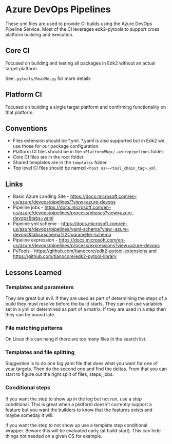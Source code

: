 # Azure DevOps Pipelines

These yml files are used to provide CI builds using the Azure DevOps Pipeline Service.
Most of the CI leverages edk2-pytools to support cross platform building and execution.

## Core CI

Focused on building and testing all packages in Edk2 without an actual target platform.

See `.pytools/ReadMe.py` for more details

## Platform CI

Focused on building a single target platform and confirming functionality on that platform.

## Conventions

* Files extension should be *.yml.  *.yaml is also supported but in Edk2 we use those for our package configuration.
* Platform CI files should be in the `<PlatformPkg>/.azurepipelines` folder.
* Core CI files are in the root folder.
* Shared templates are in the `templates` folder.
* Top level CI files should be named `<host os>-<tool_chain_tag>.yml`

## Links

* Basic Azure Landing Site - https://docs.microsoft.com/en-us/azure/devops/pipelines/?view=azure-devops
* Pipeline jobs - https://docs.microsoft.com/en-us/azure/devops/pipelines/process/phases?view=azure-devops&tabs=yaml
* Pipeline yml scheme - https://docs.microsoft.com/en-us/azure/devops/pipelines/yaml-schema?view=azure-devops&tabs=schema%2Cparameter-schema
* Pipeline expression - https://docs.microsoft.com/en-us/azure/devops/pipelines/process/expressions?view=azure-devops
* PyTools - https://github.com/tianocore/edk2-pytool-extensions and https://github.com/tianocore/edk2-pytool-library

## Lessons Learned

### Templates and parameters

They are great but evil.  If they are used as part of determining the steps of a build they must resolve before the build starts.  They can not use variables set in a yml or determined as part of a matrix.  If they are used in a step then they can be bound late.

### File matching patterns

On Linux this can hang if there are too many files in the search list.

### Templates and file splitting

Suggestion is to do one big yaml file that does what you want for one of your targets.  Then do the second one and find the deltas.  From that you can start to figure out the right split of files, steps, jobs.

### Conditional steps

If you want the step to show up in the log but not run, use a step conditional. This is great when a platform doesn't currently support a feature but you want the builders to know that the features exists and maybe someday it will.

If you want the step to not show up use a template step conditional wrapper.  Beware this will be evaluated early (at build start).  This can hide things not needed on a given OS for example.

